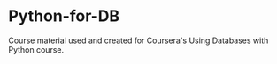 # Python-for-DB
Course material used and created for Coursera's Using Databases with Python course.
